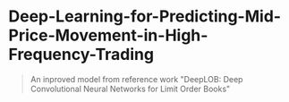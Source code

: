 # Deep-Learning-for-Predicting-Mid-Price-Movement-in-High-Frequency-Trading
>An inproved model from reference work "DeepLOB: Deep Convolutional Neural Networks for Limit Order Books" 


